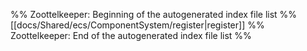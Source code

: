 %% Zoottelkeeper: Beginning of the autogenerated index file list  %%
 [[docs/Shared/ecs/ComponentSystem/register|register]]
%% Zoottelkeeper: End of the autogenerated index file list  %%
